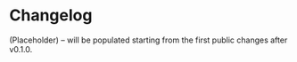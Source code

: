 # Changelog

(Placeholder) – will be populated starting from the first public changes after v0.1.0.

